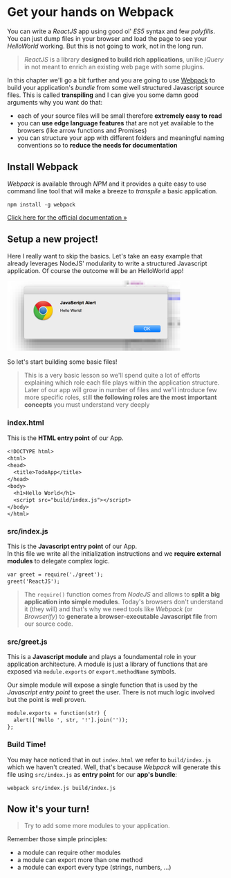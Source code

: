 # Get your hands on Webpack

You can write a _ReactJS_ app using good ol' _ES5_ syntax and few _polyfills_.
You can just dump files in your browser and load the page to see your _HelloWorld_ working. But this is not going to work, not in the long run.

> _ReactJS_ is a library **designed to build rich applications**, unlike
> _jQuery_ in not meant to enrich an existing web page with some plugins.

In this chapter we'll go a bit further and you are going to use [Webpack](http://webpack.github.io/) to build your application's _bundle_ from some well structured Javascript source files. This is called **transpiling** and I can give you some damn good arguments why you want do that:

- each of your source files will be small therefore **extremely easy to read**
- you can **use edge language features** that are not yet available to the browsers (like arrow functions and Promises)
- you can structure your app with different folders and meaningful naming conventions so to **reduce the needs for documentation**

## Install Webpack

_Webpack_ is available through _NPM_ and it provides a quite easy to use command line tool that will make a breeze to _transpile_ a basic application.

	npm install -g webpack

[Click here for the official documentation »](http://webpack.github.io/docs/installation.html)

## Setup a new project!​

Here I really want to skip the basics. Let's take an easy example that already leverages NodeJS' modularity to write a structured Javascript application. Of course the outcome will be an HelloWorld app!

<img src="./_assets/todo-app.png" alt="todo-app" width="400px">

So let's start building some basic files!

> This is a very basic lesson so we'll spend quite a lot of efforts explaining
> which role each file plays within the application structure. Later of our app
> will grow in number of files and we'll introduce few more specific roles, still
> **the following roles are the most important concepts** you must understand 
> very deeply

### index.html

This is the **HTML entry point** of our App.

	<!DOCTYPE html>
	<html>
	<head>
	  <title>TodoApp</title>
	</head>
	<body>
	  <h1>Hello World</h1>
      <script src="build/index.js"></script>
	</body>
	</html>

### src/index.js

This is the **Javascript entry point** of our App.  
In this file we write all the initialization instructions and we **require external modules** to delegate complex logic.

	var greet = require('./greet');
	greet('ReactJS');
	
> The `require()` function comes from _NodeJS_ and allows to **split a big 
> application into simple modules**. Today's browsers don't understand it 
> (they will) and that's why we need tools like _Webpack_ (or _Browserify_) 
> to **generate a browser-executable Javascript file** from our source code.

### src/greet.js

This is a **Javascript module** and plays a foundamental role in your application architecture. A module is just a library of functions that are exposed via `module.exports` or `export.methodName` symbols.

Our simple module will expose a single function that is used by the _Javascript entry point_ to greet the user. There is not much logic involved but the point is well proven.

	module.exports = function(str) {
      alert(['Hello ', str, '!'].join(''));
	};

### Build Time!

You may hace noticed that in out `index.html` we refer to `build/index.js` which we haven't created. Well, that's because _Webpack_ will generate this file using `src/index.js` as **entry point** for our **app's bundle**:

	webpack src/index.js build/index.js

## Now it's your turn!

> Try to add some more modules to your application. 

Remember those simple principles:

* a module can require other modules
* a module can export more than one method
* a module can export every type (strings, numbers, ...)



	


